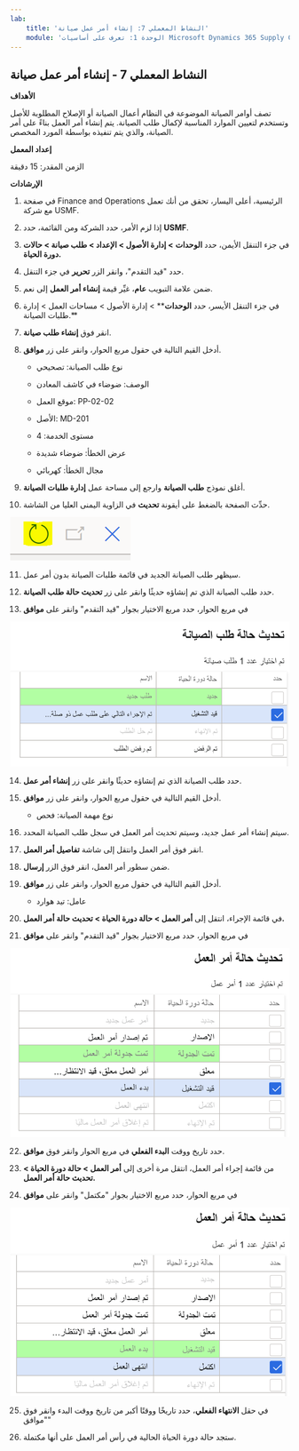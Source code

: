 ```yaml
---
lab:
    title: 'النشاط المعملي 7: إنشاء أمر عمل صيانة'
    module: 'الوحدة 1: تعرف على أساسيات Microsoft Dynamics 365 Supply Chain Management'
---
```


## النشاط المعملي 7 - إنشاء أمر عمل صيانة

**الأهداف**

تصف أوامر الصيانة الموضوعة في النظام أعمال الصيانة أو الإصلاح المطلوبة للأصل وتستخدم لتعيين الموارد المناسبة لإكمال طلب الصيانة. يتم إنشاء أمر العمل بناءً على أمر الصيانة، والذي يتم تنفيذه بواسطة المورد المخصص.

**إعداد المعمل**

الزمن المقدر: 15 دقيقة

**الإرشادات**

1. في صفحة Finance and Operations الرئيسية، أعلى اليسار، تحقق من أنك تعمل مع شركة USMF.

2. إذا لزم الأمر، حدد الشركة ومن القائمة، حدد **USMF**.

3. في جزء التنقل الأيمن، حدد **الوحدات** **&gt; إدارة الأصول &gt; الإعداد &gt; طلب صيانة &gt; حالات دورة الحياة.**

4. حدد "قيد التقدم"، وانقر الزر **تحرير** في جزء التنقل.

5. ضمن علامة التبويب **عام**، غيِّر قيمة **إنشاء أمر العمل** إلى نعم.

6. في جزء التنقل الأيسر، حدد **الوحدات**** &gt; إدارة الأصول &gt; مساحات العمل &gt; إدارة طلبات الصيانة.**

7. انقر فوق **إنشاء طلب صيانة**.

8. أدخل القيم التالية في حقول مربع الحوار، وانقر على زر **موافق**.

	- نوع طلب الصيانة: تصحيحي

	- الوصف: ضوضاء في كاشف المعادن

	- موقع العمل: PP-02-02

	- الأصل: MD-201

	- مستوى الخدمة: 4

	- عرض الخطأ: ضوضاء شديدة

	- مجال الخطأ: كهربائي 

9. أغلق نموذج **طلب الصيانة** وارجع إلى مساحة عمل **إدارة طلبات الصيانة**.

10. حدِّث الصفحة بالضغط على أيقونة **تحديث** في الزاوية اليمنى العليا من الشاشة.

![لقطة شاشة لأيقونة التحديث](./media/lab-create-a-maintenance-request-01.png)

11. سيظهر طلب الصيانة الجديد في قائمة طلبات الصيانة بدون أمر عمل.

12. حدد طلب الصيانة الذي تم إنشاؤه حديثًا وانقر على زر **تحديث حالة طلب الصيانة**. 

13. في مربع الحوار، حدد مربع الاختيار بجوار "قيد التقدم" وانقر على **موافق**

![لقطة شاشة للعنصر المراد تحديده](./media/lab-create-a-maintenance-request-02.png) 


14. حدد طلب الصيانة الذي تم إنشاؤه حديثًا وانقر على زر **إنشاء أمر عمل**. 

15. أدخل القيم التالية في حقول مربع الحوار، وانقر على زر **موافق**.

	- نوع مهمة الصيانة: فحص

16. سيتم إنشاء أمر عمل جديد، وسيتم تحديث أمر العمل في سجل طلب الصيانة المحدد.

17. انقر فوق أمر العمل وانتقل إلى شاشة **تفاصيل أمر العمل**.

18. ضمن سطور أمر العمل، انقر فوق الزر **إرسال**.

19. أدخل القيم التالية في حقول مربع الحوار، وانقر على زر **موافق**.

	- عامل: تيد هوارد

20. في قائمة الإجراء، انتقل إلى **أمر العمل &gt; حالة دورة الحياة &gt; تحديث حالة أمر العمل.**

21. في مربع الحوار، حدد مربع الاختيار بجوار "قيد التقدم" وانقر على **موافق**

![لقطة شاشة للعنصر المراد تحديده](./media/lab-create-a-maintenance-request-03.png)

22. حدد تاريخ ووقت **البدء الفعلي** في مربع الحوار وانقر فوق **موافق**.

23. من قائمة إجراء أمر العمل، انتقل مرة أخرى إلى **أمر العمل &gt; حالة دورة الحياة &gt; تحديث حالة أمر العمل.**

24. في مربع الحوار، حدد مربع الاختيار بجوار "مكتمل" وانقر على **موافق**

![لقطة شاشة للعنصر المراد تحديده](./media/lab-create-a-maintenance-request-04.png)

25. في حقل **الانتهاء الفعلي**، حدد تاريخًا ووقتًا أكبر من تاريخ ووقت البدء وانقر فوق "موافق"

26. ستجد حالة دورة الحياة الحالية في رأس أمر العمل على أنها مكتملة.
